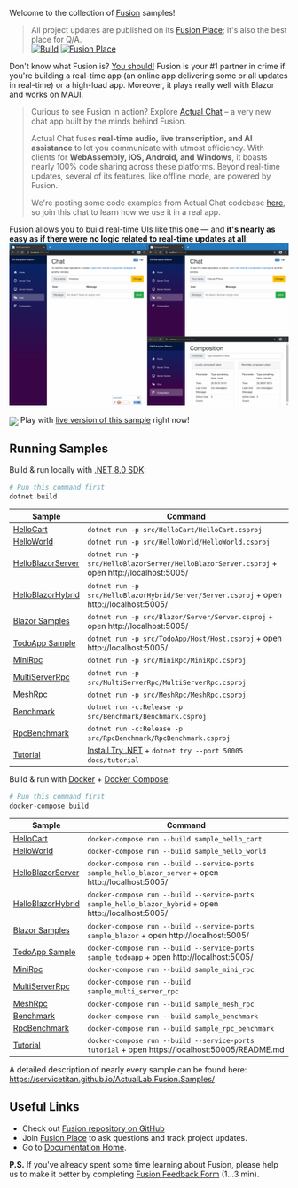 Welcome to the collection of [Fusion] samples!

> All project updates are published on its [Fusion Place]; it's also the best place for Q/A.\
> [![Build](https://github.com/ActualLab/Fusion.Samples/workflows/Build/badge.svg)](https://github.com/ActualLab/Fusion.Samples/actions?query=workflow%3A%22Build%22)
> [![Fusion Place](https://img.shields.io/badge/Fusion%20%40%20Actual%20Chat-BE145B)](https://actual.chat/chat/s-1KCdcYy9z2-uJVPKZsbEo)  

Don't know what Fusion is? [You should!](https://github.com/ActualLab/Fusion) 
Fusion is your #1 partner in crime if you're 
building a real-time app (an online app delivering
some or all updates in real-time) or a high-load app.
Moreover, it plays really well with Blazor and works on MAUI.

> Curious to see Fusion in action? Explore [Actual Chat] –
> a very new chat app built by the minds behind Fusion.
>
> Actual Chat fuses **real-time audio, live transcription, and AI assistance**
> to let you communicate with utmost efficiency.
> With clients for **WebAssembly, iOS, Android, and Windows**, it boasts nearly
> 100% code sharing across these platforms.
> Beyond real-time updates, several of its features, like offline mode,
> are powered by Fusion.
>
> We're posting some code examples from Actual Chat codebase [here](https://actual.chat/chat/san4Cohzym), 
> so join this chat to learn how we use it in a real app.

Fusion allows you to build real-time UIs like this one —
and **it's nearly as easy as if there were no logic related to real-time
updates at all**:
![](docs/img/Samples-Blazor.gif)

<img src="https://img.shields.io/badge/-Live!-red" valign="middle"> Play with 
[live version of this sample](https://fusion-samples.servicetitan.com) right now!

## Running Samples

Build & run locally with [.NET 8.0 SDK](https://dotnet.microsoft.com/download):

```bash
# Run this command first
dotnet build
```

| Sample              | Command                                                                                                                   |
|---------------------|---------------------------------------------------------------------------------------------------------------------------|
| [HelloCart]         | `dotnet run -p src/HelloCart/HelloCart.csproj`                                                                            |
| [HelloWorld]        | `dotnet run -p src/HelloWorld/HelloWorld.csproj`                                                                          |
| [HelloBlazorServer] | `dotnet run -p src/HelloBlazorServer/HelloBlazorServer.csproj` + open http://localhost:5005/                              |
| [HelloBlazorHybrid] | `dotnet run -p src/HelloBlazorHybrid/Server/Server.csproj` + open http://localhost:5005/                                  |
| [Blazor Samples]    | `dotnet run -p src/Blazor/Server/Server.csproj` + open http://localhost:5005/                                             |
| [TodoApp Sample]    | `dotnet run -p src/TodoApp/Host/Host.csproj` + open http://localhost:5005/                                                |
| [MiniRpc]           | `dotnet run -p src/MiniRpc/MiniRpc.csproj`                                                                                |
| [MultiServerRpc]    | `dotnet run -p src/MultiServerRpc/MultiServerRpc.csproj`                                                                  |
| [MeshRpc]           | `dotnet run -p src/MeshRpc/MeshRpc.csproj`                                                                                |
| [Benchmark]         | `dotnet run -c:Release -p src/Benchmark/Benchmark.csproj`                                                                 |
| [RpcBenchmark]      | `dotnet run -c:Release -p src/RpcBenchmark/RpcBenchmark.csproj`                                                           |
| [Tutorial]          | [Install Try .NET](https://github.com/dotnet/try/blob/master/DotNetTryLocal.md) + `dotnet try --port 50005 docs/tutorial` |

Build & run with [Docker](https://docs.docker.com/get-docker/) + 
[Docker Compose](https://docs.docker.com/compose/install/):

```bash
# Run this command first
docker-compose build
```

| Sample              | Command                                                                                               |
|---------------------|-------------------------------------------------------------------------------------------------------|
| [HelloCart]         | `docker-compose run --build sample_hello_cart`                                                        |
| [HelloWorld]        | `docker-compose run --build sample_hello_world`                                                       |
| [HelloBlazorServer] | `docker-compose run --build --service-ports sample_hello_blazor_server` + open http://localhost:5005/ |
| [HelloBlazorHybrid] | `docker-compose run --build --service-ports sample_hello_blazor_hybrid` + open http://localhost:5005/ |
| [Blazor Samples]    | `docker-compose run --build --service-ports sample_blazor` + open http://localhost:5005/              |
| [TodoApp Sample]    | `docker-compose run --build --service-ports sample_todoapp` + open http://localhost:5005/             |
| [MiniRpc]           | `docker-compose run --build sample_mini_rpc`                                                          |
| [MultiServerRpc]    | `docker-compose run --build sample_multi_server_rpc`                                                  |
| [MeshRpc]           | `docker-compose run --build sample_mesh_rpc`                                                          |
| [Benchmark]         | `docker-compose run --build sample_benchmark`                                                         |
| [RpcBenchmark]      | `docker-compose run --build sample_rpc_benchmark`                                                     |
| [Tutorial]          | `docker-compose run --build --service-ports tutorial` + open https://localhost:50005/README.md        |

A detailed description of nearly every sample can be found here: https://servicetitan.github.io/ActualLab.Fusion.Samples/

## Useful Links

* Check out [Fusion repository on GitHub]
* Join [Fusion Place] to ask questions and track project updates.
* Go to [Documentation Home].

**P.S.** If you've already spent some time learning about Fusion, 
please help us to make it better by completing [Fusion Feedback Form] 
(1&hellip;3 min).


[Fusion]: https://github.com/ActualLab/Fusion
[Fusion repository on GitHub]: https://github.com/ActualLab/Fusion

[HelloCart]: src/HelloCart
[HelloWorld]: src/HelloWorld
[HelloBlazorServer]: src/HelloBlazorServer
[HelloBlazorHybrid]: src/HelloBlazorHybrid
[Blazor Samples]: src/Blazor
[TodoApp Sample]: src/TodoApp
[MiniRpc]: src/MiniRpc
[MultiServerRpc]: src/MultiServerRpc
[MeshRpc]: src/MeshRpc
[Benchmark]: src/Benchmark
[RpcBenchmark]: src/RpcBenchmark
[Tutorial]: docs/tutorial/README.md
[Fusion Tutorial]: docs/tutorial/README.md
[Documentation Home]: https://github.com/ActualLab/Fusion/blob/master/docs/README.md
[Actual Chat]: https://actual.chat

[Compute Services]: https://github.com/ActualLab/Fusion.Samples/blob/master/docs/tutorial/Part01.md
[Compute Service]: https://github.com/ActualLab/Fusion.Samples/blob/master/docs/tutorial/Part01.md
[`IComputed<T>`]: https://github.com/ActualLab/Fusion.Samples/blob/master/docs/tutorial/Part02.md
[Computed Value]: https://github.com/ActualLab/Fusion.Samples/blob/master/docs/tutorial/Part02.md
[Live State]: https://github.com/ActualLab/Fusion.Samples/blob/master/docs/tutorial/Part03.md
[Replica Services]: https://github.com/ActualLab/Fusion.Samples/blob/master/docs/tutorial/Part04.md
[Compute Service Clients]: https://github.com/ActualLab/Fusion.Samples/blob/master/docs/tutorial/Part04.md
[Fusion In Simple Terms]: https://medium.com/@alexyakunin/stl-fusion-in-simple-terms-65b1975967ab?source=friends_link&sk=04e73e75a52768cf7c3330744a9b1e38

[Fusion Place]: https://actual.chat/chat/s-1KCdcYy9z2-uJVPKZsbEo
[Fusion Feedback Form]: https://forms.gle/TpGkmTZttukhDMRB6
